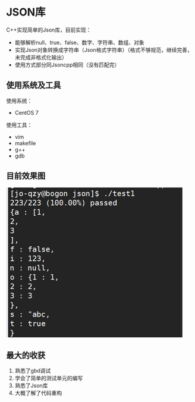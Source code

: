# JSON库

C++实现简单的Json库，目前实现：

- 能够解析null、true、false、数字、字符串、数组、对象
- 实现Json对象转换成字符串（Json格式字符串）（格式不够规范，继续完善，未完成非格式化输出）
- 使用方式部分同Jsoncpp相同（没有匹配完）

## 使用系统及工具

使用系统：

- CentOS 7

使用工具：

- vim
- makefile
- g++
- gdb

## 目前效果图

![](./picture/rendering.png)

## 最大的收获

1. 熟悉了gbd调试
2. 学会了简单的测试单元的编写
3. 熟悉了Json库
4. 大概了解了代码重构